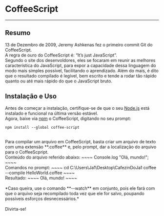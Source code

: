 # CoffeeScript

<hr>

## Resumo ##

13 de Dezembro de 2009, Jeremy Ashkenas fez o primeiro commit Git do CoffeeScript.
<br>
A regra de ouro do CoffeeScript é: “It’s just JavaScript”.
<br>
Segundo o site dos desenvoldores, eles se focaram em reunir as melhores característica do JavaScript, para expor a capacidade dessa linguagem do modo mais simples possível, facilitando o aprendizado.
Além do mais, é dito que o resultado compilado é legível, bem escrito e tende a rodar tão rápido quanto ou até mais rápido do que o JavaScript bruto.
<br>

## Instalação e Uso ##

Antes de começar a instalação, certifique-se de que o seu <a href= 'https://nodejs.org/en/'>Node.js</a> está instalado e funcional na última versão estável.
<br>
Agora, baixe via <a href='https://www.npmjs.com/'>npm</a> o CoffeeScript, digitando no seu prompt:	
~~~~
npm install --global coffee-script
~~~~
<br>
Para compilar um arquivo em CoffeeScript, basta criar um arquivo de texto com uma extensão **.coffee** e, pelo prompt, dar a localização do arquivo para o CoffeeScpript.
<br>
Conteúdo do arquivo referido abaixo:
~~~~
Console.log "Olá, mundo!";
~~~~
<br>
Comandos no prompt:
~~~~
cd C:\Users\Ja1\Desktop\CafezinDoJa1
coffee --compile HelloWorld.coffee
~~~~
<br>
Resultado: 
~~~~
Olá, mundo!
~~~~
<br>
<br>
*Caso queira, use o comando **--watch** em conjunto, pois ele fará com que o arquivo seja recompilado toda vez que ele for salvo, poupando possíveis esforços desnecessários.*
<br>
<br>
Divirta-se!
